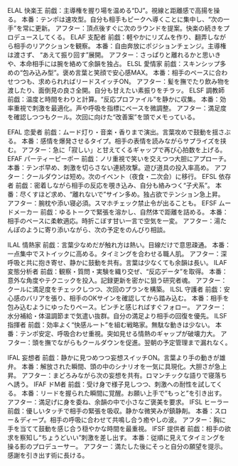 ELAL	快楽王	前戯：主導権を握り場を温める“DJ”。視線と距離感で高揚を操る。
		本番：テンポは速攻型。自分も相手もピークへ導くことに集中し、“次の一手”を常に更新。
		アフター：頂点後すぐに次のラウンドを提案。快楽の続きをプロデュースしてくる。
ELAF	支配者	前戯：軽やかにリズムを作り、翻弄しながら相手のリアクションを観察。
		本番：自由奔放にポジションチェンジ。主導権は渡さず、 “あえて振り回す”展開。
		アフター：さっぱりと離れるかと思いきや、本命相手には腕を絡めて余韻を独占。
ELSL	愛情家	前戯：スキンシップ多めの“包み込み型”。褒め言葉と笑顔で安心感MAX。
		本番：相手のペースに合わせつつも、求められればリードスイッチON。
		アフター：髪を撫でたり飲み物を渡したり、面倒見の良さ全開。自分も甘えたい素振りをチラッ。
ELSF	調教師	前戯：温度と時間をわりと計算。“反応プロファイル”を静かに収集。
		本番：効率重視で刺激を最適化。声や呼吸を指標にペースを微調整。
		アフター：満足度を確認しつつもクール。次回に向けた“改善案”を頭でメモっている。
		
EFAL	恋愛者	前戯：ムード灯り・音楽・香りまで演出。言葉攻めで鼓動を揺さぶる。
		本番：感情を爆発させるタイプ。相手の表情を読みながらサプライズを挟む。
		アフター：急に「寂しい」と甘えてくるギャップで再び心拍数を上げる。
EFAF	パーティーピーポー	前戯：ノリ重視で笑いを交えつつ大胆にアプローチ。
		本番：テンポ早め、刺激を切らさない連続攻撃。遊び道具の投入率高め。
		アフター：クールダウンは短め。次のイベント（夜食・二次会）に移行。
EFSL	依存者	前戯：密着しながら相手の反応を覗き込み、自分も絡みつく“子犬系”。
		本番：尽くすほど求め、“離れないで”サイン多め。独占欲でテンション急上昇。
		アフター：腕枕や添い寝必須。スマホチェック禁止令が出ることも。
EFSF	ムードメーカー	前戯：ゆるトークで緊張を溶かし、自然体で距離を詰める。
		本番：相手のペースに柔軟適応。時折こぼす甘い一言で空気を一変。
		アフター：湯たんぽのように寄り添いながら、次の予定をのんびり相談。
		
ILAL	情熱家	前戯：言葉少なめだが触れ方は熱い。目線だけで意思疎通。
		本番：一点集中でストイックに高める。タイミングを合わせる職人肌。
		アフター：深呼吸と共に抱き寄せ、静かに鼓動を共有。言葉は少なくても余韻は長い。
ILAF	変態分析者	前戯：観察・質問・実験を織り交ぜ、“反応データ”を取得。
		本番：意外な角度やテクニックを投入。記録更新を密かに狙う研究者魂。
		アフター：クールに満足度をチェックしつつ、次回のプランを構築。
ILSL	守護者	前戯：安心感のバリアを張り、相手のOKサインを確認してから踏み込む。
		本番：相手を包み込むようにゆったりペース。ピンチと感じればすぐフォロー。
		アフター：水分補給・体温調節まで気遣い抜群。自分の満足より相手の回復を優先。
ILSF	指揮者	前戯：効率よく“快感ルート”を組む戦略家。無駄な動きは少ない。
		本番：テンポ安定、呼吸合わせ重視。突如見せる情熱のギャップが破壊力大。
		アフター：頭を撫でながらもクールダウンを促進。翌朝の予定管理まで漏れなく。
		
IFAL	妄想者	前戯：静かに見つめつつ妄想スイッチON。言葉より手の動きが雄弁。
		本番：解放された瞬間、頭の中のシナリオを一気に具現化。大胆さが急上昇。
		アフター：まどろみながら次の妄想を共有。ロマンチックな語りで寝落ちへ誘う。
IFAF	ドM者	前戯：受け身で様子見しつつ、刺激への耐性を試してくる。
		本番：リードを握られた瞬間に覚醒。お願い上手で“もっと”を引き出す。
		アフター：満足げに身を委ね、余韻の中で小さなご褒美を要求。
IFSL	ヒーラー	前戯：優しいタッチで相手の緊張を吸収。静かな微笑みが鎮静剤。
		本番：スロー＆ディープ。相手の呼吸に合わせて共鳴し合う癒やしの波。
		アフター：胸に手を当てて鼓動を感じ合う穏やかな時間を最重視。
IFSF	提供者	前戯：相手の欲求を察知し“ちょうどいい”刺激を差し出す。
		本番：従順に見えてタイミングを操る影のプロデューサー。
		アフター：満たした後にそっと自分の願望を提示。感謝を引き出す術に長ける。